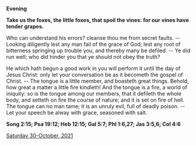 **Evening**

**Take us the foxes, the little foxes, that spoil the vines: for our vines have tender grapes.**
 
Who can understand his errors? cleanse thou me from secret faults. -- Looking diligently lest any man fail of the grace of God; lest any root of bitterness springing up trouble you, and thereby many be defiled. -- Ye did run well; who did hinder you that ye should not obey the truth?
 
He which hath begun a good work in you will perform it until the day of Jesus Christ: only let your conversation be as it becometh the gospel of Christ. -- The tongue is a little member, and boasteth great things. Behold, how great a matter a little fire kindleth! And the tongue is a fire, a world of iniquity: so is the tongue among our members, that it defileth the whole body, and setteth on fire the course of nature; and it is set on fire of hell. The tongue can no man tame; it is an unruly evil, full of deadly poison. -- Let your speech be alway with grace, seasoned with salt.  

**Song 2:15; Psa 19:12; Heb 12:15; Gal 5:7; Phl 1:6,27; Jas 3:5,6; Col 4:6**

[Saturday 30-October, 2021](https://t.me/daily_light)
